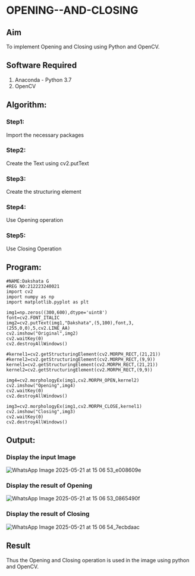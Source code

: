 # OPENING--AND-CLOSING
## Aim
To implement Opening and Closing using Python and OpenCV.

## Software Required
1. Anaconda - Python 3.7
2. OpenCV
## Algorithm:
### Step1:
Import the necessary packages


### Step2:
Create the Text using cv2.putText

### Step3:
Create the structuring element

### Step4:
Use Opening operation

### Step5:
Use Closing Operation

 
## Program:
```
#NAME:Dakshata G
#REG NO:212223240021
import cv2
import numpy as np
import matplotlib.pyplot as plt

img1=np.zeros((300,600),dtype='uint8')
font=cv2.FONT_ITALIC
img2=cv2.putText(img1,"Dakshata",(5,100),font,3,(255,0,0),5,cv2.LINE_AA)
cv2.imshow("Original",img2)
cv2.waitKey(0)
cv2.destroyAllWindows()

#kernel1=cv2.getStructuringElement(cv2.MORPH_RECT,(21,21))
#kernel2=cv2.getStructuringElement(cv2.MORPH_RECT,(9,9))
kernel1=cv2.getStructuringElement(cv2.MORPH_RECT,(21,21))
kernel2=cv2.getStructuringElement(cv2.MORPH_RECT,(9,9))

img4=cv2.morphologyEx(img1,cv2.MORPH_OPEN,kernel2)
cv2.imshow("Opening",img4)
cv2.waitKey(0)
cv2.destroyAllWindows()

img3=cv2.morphologyEx(img1,cv2.MORPH_CLOSE,kernel1)
cv2.imshow("Closing",img3)
cv2.waitKey(0)
cv2.destroyAllWindows()
```
## Output:

### Display the input Image

![WhatsApp Image 2025-05-21 at 15 06 53_e008609e](https://github.com/user-attachments/assets/69795860-38fe-4364-bf6e-b4d292aee235)




### Display the result of Opening

![WhatsApp Image 2025-05-21 at 15 06 53_0865490f](https://github.com/user-attachments/assets/f6ac8562-63ad-4964-b48d-1a5dcaf100be)





### Display the result of Closing


![WhatsApp Image 2025-05-21 at 15 06 54_7ecbdaac](https://github.com/user-attachments/assets/b62efe27-a226-401a-b272-b653bfd1b9f5)





## Result
Thus the Opening and Closing operation is used in the image using python and OpenCV.
